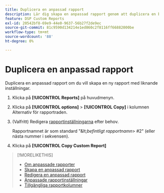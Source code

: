 ```yaml
---
title: Duplicera en anpassad rapport
description: Lär dig skapa en anpassad rapport genom att duplicera en befintlig rapport.
feature: DSP Custom Reports
exl-id: 20542bf8-69e9-44e0-9637-56b27f2de9ec
source-git-commit: 81c9590d134214e1ed860c2f8116ff66882000be
workflow-type: tm+mt
source-wordcount: '88'
ht-degree: 0%

---
```


# Duplicera en anpassad rapport

Duplicera en anpassad rapport om du vill skapa en ny rapport med liknande inställningar.

1. Klicka på **[!UICONTROL Reports]** på huvudmenyn.

1. Klicka på **[!UICONTROL options]** > **[!UICONTROL Copy]** i kolumnen Alternativ för rapportraden.

1. (Valfritt) Redigera [rapportinställningarna](/help/dsp/reports/report-settings.md) efter behov.

   Rapportnamnet är som standard &quot;\&lt;*befintligt rapportnamn*\> \#2&quot; (eller nästa nummer i sekvensen).

1. Klicka på **[!UICONTROL Copy Custom Report]**

>[!MORELIKETHIS]
>
>* [Om anpassade rapporter](/help/dsp/reports/report-about.md)
>* [Skapa en anpassad rapport](/help/dsp/reports/report-create.md)
>* [Redigera en anpassad rapport](/help/dsp/reports/report-edit.md)
>* [Anpassade rapportinställningar](/help/dsp/reports/report-settings.md)
>* [Tillgängliga rapportkolumner](/help/dsp/reports/report-columns.md)
